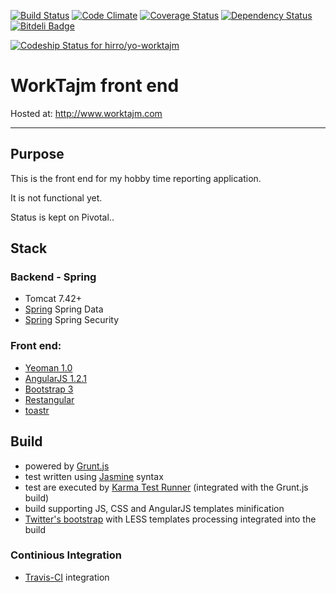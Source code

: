 [![Build Status](https://travis-ci.org/hirro/yo-worktajm.png?branch=master)](https://travis-ci.org/hirro/yo-worktajm)
[![Code Climate](https://codeclimate.com/github/hirro/yo-worktajm.png)](https://codeclimate.com/github/hirro/yo-worktajm)
[![Coverage Status](https://coveralls.io/repos/hirro/yo-worktajm/badge.png?branch=master)](https://coveralls.io/r/hirro/yo-worktajm?branch=master)
[![Dependency Status](https://gemnasium.com/hirro/yo-worktajm.png)](https://gemnasium.com/hirro/yo-worktajm)
[![Bitdeli Badge](https://d2weczhvl823v0.cloudfront.net/hirro/yo-worktajm/trend.png)](https://bitdeli.com/free "Bitdeli Badge")

[ ![Codeship Status for hirro/yo-worktajm](https://www.codeship.io/projects/295e56d0-3115-0131-77a2-4ab24c68f59c/status?branch=master)](https://www.codeship.io/projects/9576)

# WorkTajm front end
Hosted at: http://www.worktajm.com

***

## Purpose
This is the front end for my hobby time reporting application.

It is not functional yet.

Status is kept on Pivotal..

## Stack
	
### Backend - Spring 
* Tomcat 7.42+
* [Spring](www.spring.org)  Spring Data
* [Spring](www.spring.org)  Spring  Security

### Front end:
* [Yeoman 1.0](http://yeoman.io/)
* [AngularJS 1.2.1](http://www.angularjs.org/) 
* [Bootstrap 3](http://getbootstrap.com/)
* [Restangular](https://github.com/mgonto/restangular)
* [toastr](https://github.com/CodeSeven/toastr)

## Build

* powered by [Grunt.js](http://gruntjs.com/)
* test written using [Jasmine](http://pivotal.github.com/jasmine/) syntax
* test are executed by [Karma Test Runner](http://karma-runner.github.io/0.8/index.html) (integrated with the Grunt.js build)
* build supporting JS, CSS and AngularJS templates minification
* [Twitter's bootstrap](http://twitter.github.com/bootstrap/) with LESS templates processing integrated into the build

### Continious Integration

* [Travis-CI](https://travis-ci.org/) integration




